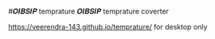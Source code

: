 #𝑶𝑰𝑩𝑺𝑰𝑷 temprature
𝑶𝑰𝑩𝑺𝑰𝑷
temprature coverter

https://veerendra-143.github.io/temprature/ for desktop only
